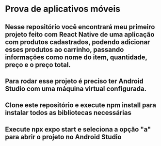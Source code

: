 # Prova de aplicativos móveis

## Nesse repositório você encontrará meu primeiro projeto feito com React Native de uma aplicação com produtos cadastrados, podendo adicionar esses produtos ao carrinho, passando informações como nome do item, quantidade, preço e o preço total.

## Para rodar esse projeto é preciso ter Android Studio com uma máquina virtual configurada.
## Clone este repositório e execute npm install para instalar todos as bibliotecas necessárias
## Execute npx expo start e seleciona a opção "a" para abrir o projeto no Android Studio
